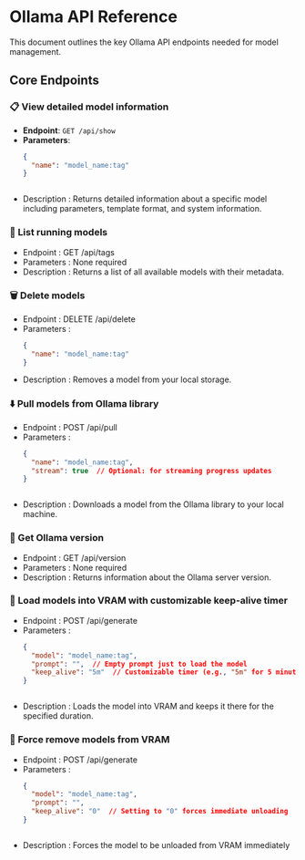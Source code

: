 
# Ollama API Reference

This document outlines the key Ollama API endpoints needed for model management.

## Core Endpoints

### 📋 View detailed model information
- **Endpoint**: `GET /api/show`
- **Parameters**: 
  ```json
  {
    "name": "model_name:tag"
  }
 ```
```

- Description : Returns detailed information about a specific model including parameters, template format, and system information.
### 🚀 List running models
- Endpoint : GET /api/tags
- Parameters : None required
- Description : Returns a list of all available models with their metadata.
### 🗑️ Delete models
- Endpoint : DELETE /api/delete
- Parameters :
  ```json
  {
    "name": "model_name:tag"
  }
   ```
- Description : Removes a model from your local storage.
### ⬇️ Pull models from Ollama library
- Endpoint : POST /api/pull
- Parameters :
  ```json
  {
    "name": "model_name:tag",
    "stream": true  // Optional: for streaming progress updates
  }
   ```
  ```
- Description : Downloads a model from the Ollama library to your local machine.
### 🔄 Get Ollama version
- Endpoint : GET /api/version
- Parameters : None required
- Description : Returns information about the Ollama server version.
### 💾 Load models into VRAM with customizable keep-alive timer
- Endpoint : POST /api/generate
- Parameters :
  ```json
  {
    "model": "model_name:tag",
    "prompt": "",  // Empty prompt just to load the model
    "keep_alive": "5m"  // Customizable timer (e.g., "5m" for 5 minutes)
  }
   ```
  ```
- Description : Loads the model into VRAM and keeps it there for the specified duration.
### 🛑 Force remove models from VRAM
- Endpoint : POST /api/generate
- Parameters :
  ```json
  {
    "model": "model_name:tag",
    "prompt": "",
    "keep_alive": "0"  // Setting to "0" forces immediate unloading
  }
   ```
  ```
- Description : Forces the model to be unloaded from VRAM immediately